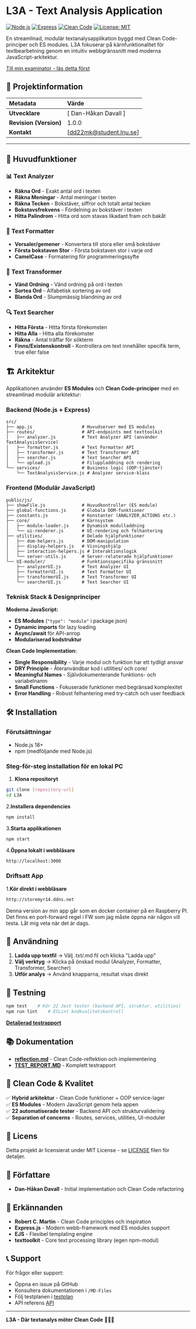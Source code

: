 # L3A - Text Analysis Application

[![Node.js](https://img.shields.io/badge/Node.js-18%2B-green.svg)](https://nodejs.org/)
[![Express](https://img.shields.io/badge/Express-5.1.0-blue.svg)](https://expressjs.com/)
[![Clean Code](https://img.shields.io/badge/Clean%20Code-Compliant-brightgreen.svg)](https://github.com/ryanmcdermott/clean-code-javascript)
[![License: MIT](https://img.shields.io/badge/License-MIT-yellow.svg)](https://opensource.org/licenses/MIT)

En streamlinad, modulär textanalysapplikation byggd med Clean Code-principer och ES modules. L3A fokuserar på kärnfunktionalitet för textbearbetning genom en intuitiv webbgränssnitt med moderna JavaScript-arkitektur.

[Till min examinator - läs detta först](./MD-Files/examination.md)

## 👤 Projektinformation

| Metadata | Värde |
| :--- | :--- |
| **Utvecklare** | [ Dan-Håkan Davall ] |
| **Revision (Version)** | 1.0.0 |
| **Kontakt** | [dd22mk@student.lnu.se] |

---

## 🚀 Huvudfunktioner

### 📊 **Text Analyzer**

- **Räkna Ord** - Exakt antal ord i texten
- **Räkna Meningar** - Antal meningar i texten
- **Räkna Tecken** - Bokstäver, siffror och totalt antal tecken
- **Bokstavsfrekvens** - Fördelning av bokstäver i texten
- **Hitta Palindrom** - Hitta ord som stavas likadant fram och bakåt

### 🎨 **Text Formatter**

- **Versaler/gemener** - Konvertera till stora eller små bokstäver
- **Första bokstaven Stor** - Första bokstaven stor i varje ord
- **CamelCase** - Formatering för programmeringssyfte

### 🔄 **Text Transformer**

- **Vänd Ordning** - Vänd ordning på ord i texten
- **Sortea Ord** - Alfabetisk sortering av ord
- **Blanda Ord** - Slumpmässig blandning av ord

### 🔍 **Text Searcher**

- **Hitta Första** - Hitta första förekomsten
- **Hitta Alla** - Hitta alla förekomster
- **Räkna** - Antal träffar för sökterm
- **Finns/Existenskontroll** - Kontrollera om text innehåller specifik term, true eller false

## 🏗️ Arkitektur

Applikationen använder **ES Modules** och **Clean Code-principer** med en streamlinad modulär arkitektur:

### Backend (Node.js + Express)

```text
src/
├── app.js                   # Huvudserver med ES modules
├── routes/                  # API-endpoints med texttoolkit
│   ├── analyzer.js          # Text Analyzer API (använder TextAnalysisService)
│   ├── formatter.js         # Text Formatter API  
│   ├── transformer.js       # Text Transformer API
│   ├── searcher.js          # Text Searcher API
│   └── upload.js            # Filuppladdning och rendering
└── services/                # Business logic (OOP-tjänster)
    └── TextAnalysisService.js # Analyzer service-klass
```

### Frontend (Modulär JavaScript)

```text
public/js/
├── showFile.js              # Huvudkontroller (ES module)
├── global-functions.js      # Globala DOM-funktioner
├── constants.js             # Konstanter (ANALYZER_ACTIONS etc.)
├── core/                    # Kärnsystem
│   ├── module-loader.js     # Dynamisk modulladdning
│   └── ui-renderer.js       # UI-rendering och felhantering
├── utilities/               # Delade hjälpfunktioner
│   ├── dom-helpers.js       # DOM-manipulation
│   ├── display-helpers.js   # Visningshjälp
│   ├── interaction-helpers.js # Interaktionslogik
│   └── server-utils.js      # Server-relaterade hjälpfunktioner
└── UI-moduler/              # Funktionsspecifika gränssnitt
    ├── analyzerUI.js        # Text Analyzer UI
    ├── formatterUI.js       # Text Formatter UI
    ├── transformerUI.js     # Text Transformer UI
    └── searcherUI.js        # Text Searcher UI
```

### Teknisk Stack & Designprinciper

**Moderna JavaScript:**

- **ES Modules** (`"type": "module"` i package.json)
- **Dynamic imports** för lazy loading
- **Async/await** för API-anrop
- **Modulariserad kodstruktur**

**Clean Code Implementation:**

- **Single Responsibility** - Varje modul och funktion har ett tydligt ansvar
- **DRY Principle** - Återanvändbar kod i utilities/ och core/
- **Meaningful Names** - Självdokumenterande funktions- och variabelnamn
- **Small Functions** - Fokuserade funktioner med begränsad komplexitet
- **Error Handling** - Robust felhantering med try-catch och user feedback

## 🛠️ Installation

### Förutsättningar

- Node.js 18+
- npm (medföljande med Node.js)

### Steg-för-steg installation för en lokal PC

1. **Klona repositoryt**

```bash
git clone [repository-url]
cd L3A
```

2.**Installera dependencies**

```bash
npm install
```

3.**Starta applikationen**

```bash
npm start
```

4.**Öppna lokalt i webbläsare**

```HTML
http://localhost:3000
```

### Driftsatt App

1.**Kör direkt i webbläsare**

```HTML
http://storemyr14.ddns.net
```

Denna version av min app går som en docker container på en Raspberry PI. Det finns en port-forward regel i FW som jag måste öppna när någon vill testa. Låt mig veta när det är dags.

## 📖 Användning

1. **Ladda upp textfil** → Välj .txt/.md fil och klicka "Ladda upp"
2. **Välj verktyg** → Klicka på önskad modul (Analyzer, Formatter, Transformer, Searcher)
3. **Utför analys** → Använd knapparna, resultat visas direkt

## 🧪 Testning

```bash
npm test    # Kör 22 Jest tester (backend API, struktur, utilities)
npm run lint    # ESLint kodkvalitetskontroll
```

**[Detaljerad testrapport](./MD-Files/TEST_REPORT.MD)**

## 📚 Dokumentation

- **[reflection.md](.MD-Files/reflection.md)** - Clean Code-reflektion och implementering
- **[TEST_REPORT.MD](./MD-Files/TEST_REPORT.MD)** - Komplett testrapport

## 🎯 Clean Code & Kvalitet

✅ **Hybrid arkitektur** - Clean Code funktioner + OOP service-lager  
✅ **ES Modules** - Modern JavaScript genom hela appen  
✅ **22 automatiserade tester** - Backend API och strukturvalidering  
✅ **Separation of concerns** - Routes, services, utilities, UI-moduler

## 📄 Licens

Detta projekt är licensierat under MIT License - se [LICENSE](LICENSE) filen för detaljer.

## 👥 Författare

- **Dan-Håkan Davall** - Initial implementation och Clean Code refactoring

## 🙏 Erkännanden

- **Robert C. Martin** - Clean Code principles och inspiration
- **Express.js** - Modern webb-framework med ES modules support
- **EJS** - Flexibel templating engine
- **texttoolkit** - Core text processing library (egen npm-modul)

## 📞 Support

För frågor eller support:

- Öppna en issue på GitHub
- Konsultera dokumentationen i `/MD-Files`
- Följ testplanen i [testplan](`./MD-Files/TESTPLAN.md`)
- API referens [API](./MD-Files/API_REFERENCE.md)

---

**L3A - Där textanalys möter Clean Code** 🚀📝✨
